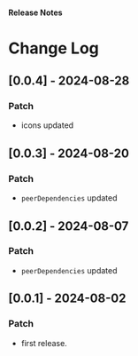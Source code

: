 <h4 className="margin-btm-8">Release Notes</h4>

# Change Log

## [0.0.4] - 2024-08-28

### Patch

- icons updated

## [0.0.3] - 2024-08-20

### Patch

- `peerDependencies` updated

## [0.0.2] - 2024-08-07

### Patch

- `peerDependencies` updated

## [0.0.1] - 2024-08-02

### Patch

- first release.
